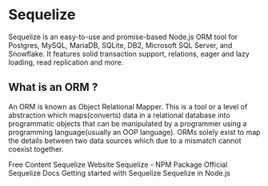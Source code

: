 # Sequelize

Sequelize is an easy-to-use and promise-based Node.js ORM tool for Postgres, MySQL, MariaDB, SQLite, DB2, Microsoft SQL Server, and Snowflake. It features solid transaction support, relations, eager and lazy loading, read replication and more.

## What is an ORM ?
An ORM is known as Object Relational Mapper. This is a tool or a level of abstraction which maps(converts) data in a relational database into programmatic objects that can be manipulated by a programmer using a programming language(usually an OOP language). ORMs solely exist to map the details between two data sources which due to a mismatch cannot coexist together.

<ResourceGroupTitle>Free Content</ResourceGroupTitle>
<BadgeLink colorScheme='blue' badgeText='Official Website' href='https://sequelize.org/'>Sequelize Website</BadgeLink>
<BadgeLink colorScheme='blue' badgeText='Official Package Page' href='https://www.npmjs.com/package/sequelize'>Sequelize - NPM Package</BadgeLink>
<BadgeLink colorScheme='blue' badgeText='Offical Docs' href='https://sequelize.org/docs/v6/getting-started/'>Official Sequelize Docs</BadgeLink>
<BadgeLink colorScheme='blue' badgeText='Guide' href='https://levelup.gitconnected.com/the-ultimate-guide-to-get-started-with-sequelize-orm-238588d3516e'>Getting started with Sequelize</BadgeLink>
<BadgeLink colorScheme='blue' badgeText='Example' href='https://www.geeksforgeeks.org/how-to-use-sequelize-in-node-js/'>Sequelize in Node.js</BadgeLink>

